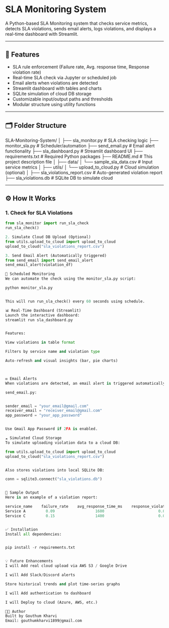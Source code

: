 
# SLA Monitoring System

A Python-based SLA Monitoring system that checks service metrics, detects SLA violations, sends email alerts, logs violations, and displays a real-time dashboard with Streamlit.

---

## 📌 Features

- SLA rule enforcement (Failure rate, Avg. response time, Response violation rate)
- Real-time SLA check via Jupyter or scheduled job
- Email alerts when violations are detected
- Streamlit dashboard with tables and charts
- SQLite simulation of cloud DB storage
- Customizable input/output paths and thresholds
- Modular structure using utility functions

---

## 🗂 Folder Structure

SLA-Monitoring-System/
│
├── sla_monitor.py # SLA checking logic
├── monitor_sla.py # Scheduler/automation
├── send_email.py # Email alert functionality
├── sla_dashboard.py # Streamlit dashboard UI
├── requirements.txt # Required Python packages
├── README.md # This project description file
│
├── data/
│ └── sample_sla_data.csv # Input service metrics
│
├── utils/
│ └── upload_to_cloud.py # Cloud simulation (optional)
│
├── sla_violations_report.csv # Auto-generated violation report
├── sla_violations.db # SQLite DB to simulate cloud


---

## ⚙️ How It Works

### 1. Check for SLA Violations

```python
from sla_monitor import run_sla_check
run_sla_check()

2. Simulate Cloud DB Upload (Optional)
from utils.upload_to_cloud import upload_to_cloud
upload_to_cloud("sla_violations_report.csv")

3. Send Email Alert (Automatically triggered)
from send_email import send_email_alert
send_email_alert(violation_df)

🔁 Scheduled Monitoring
We can automate the check using the monitor_sla.py script:

python monitor_sla.py


This will run run_sla_check() every 60 seconds using schedule.

📊 Real-Time Dashboard (Streamlit)
Launch the interactive dashboard:
streamlit run sla_dashboard.py


Features:

View violations in table format

Filters by service name and violation type

Auto-refresh and visual insights (bar, pie charts)



✉️ Email Alerts
When violations are detected, an email alert is triggered automatically:

send_email.py:


sender_email = "your_email@gmail.com"
receiver_email = "receiver_email@gmail.com"
app_password = "your_app_password"


Use Gmail App Password if 2FA is enabled.

☁️ Simulated Cloud Storage
To simulate uploading violation data to a cloud DB:

from utils.upload_to_cloud import upload_to_cloud
upload_to_cloud("sla_violations_report.csv")


Also stores violations into local SQLite DB:

conn = sqlite3.connect("sla_violations.db")


🧪 Sample Output
Here is an example of a violation report:

service_name	failure_rate	avg_response_time_ms	response_violation_rate
Service A	      0.09	                1600	                    0.02
Service C	      0.15	                1400	                    0.06


✅ Installation
Install all dependencies:


pip install -r requirements.txt


💡 Future Enhancements
I will Add real cloud upload via AWS S3 / Google Drive

I will Add Slack/Discord alerts

Store historical trends and plot time-series graphs

I will Add authentication to dashboard

I will Deploy to cloud (Azure, AWS, etc.)

👨‍💻 Author
Built by Gouthum Kharvi
Email: gouthumkharvi1899@gmail.com
